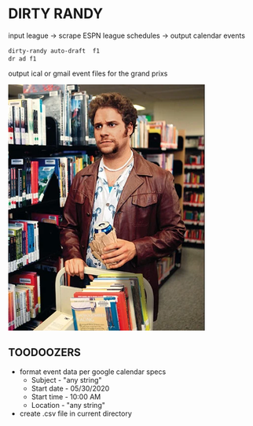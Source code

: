 # DIRTY RANDY

input league -> scrape ESPN league schedules -> output calendar events

```
dirty-randy auto-draft  f1
dr ad f1
```

output ical or gmail event files for the grand prixs

![dirty randy, brother](/dr.png)

## TOODOOZERS

- format event data per google calendar specs
    - Subject - "any string"
    - Start date - 05/30/2020
    - Start time - 10:00 AM
    - Location - "any string"
- create .csv file in current directory

